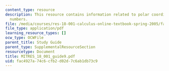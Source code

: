 ```yaml
---
content_type: resource
description: This resource contains information related to polar coordinates and complex
  numbers.
file: /media/courses/res-18-001-calculus-online-textbook-spring-2005/fac4927a74c6cfb2d02d7c6ab1db73c9_MITRES_18_001_guide9.pdf
file_type: application/pdf
learning_resource_types: []
ocw_type: OCWFile
parent_title: Study Guide
parent_type: SupplementalResourceSection
resourcetype: Document
title: MITRES_18_001_guide9.pdf
uid: fac4927a-74c6-cfb2-d02d-7c6ab1db73c9
---
```

